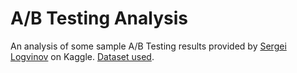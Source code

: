 # A/B Testing Analysis

 An analysis of some sample A/B Testing results provided by [Sergei Logvinov](https://www.kaggle.com/sergylog) on Kaggle.
 [Dataset used](https://www.kaggle.com/datasets/sergylog/ab-test-data).
 

